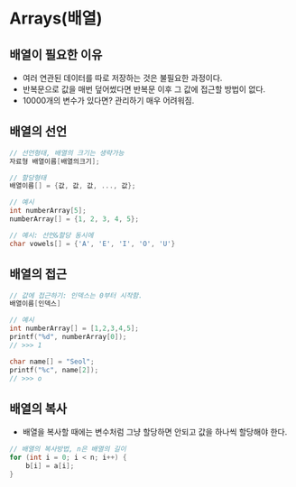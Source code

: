 # Arrays(배열)

## 배열이 필요한 이유

- 여러 연관된 데이터를 따로 저장하는 것은 불필요한 과정이다.
- 반복문으로 값을 매번 덮어썼다면 반복문 이후 그 값에 접근할 방법이 없다.
- 10000개의 변수가 있다면? 관리하기 매우 어려워짐.

## 배열의 선언

```C
// 선언형태, 배열의 크기는 생략가능
자료형 배열이름[배열의크기];

// 할당형태
배열이름[] = {값, 값, 값, ..., 값};
```

```C
// 예시
int numberArray[5];
numberArray[] = {1, 2, 3, 4, 5};

// 예시: 선언&할당 동시에
char vowels[] = {'A', 'E', 'I', 'O', 'U'}
```

## 배열의 접근

```C
// 값에 접근하기: 인덱스는 0부터 시작함.
배열이름[인덱스]
```

```C
// 예시
int numberArray[] = [1,2,3,4,5];
printf("%d", numberArray[0]);
// >>> 1

char name[] = "Seol";
printf("%c", name[2]);
// >>> o
```

## 배열의 복사

- 배열을 복사할 때에는 변수처럼 그냥 할당하면 안되고 값을 하나씩 할당해야 한다.

```C
// 배열의 복사방법, n은 배열의 길이
for (int i = 0; i < n; i++) {
	b[i] = a[i];
}
```
